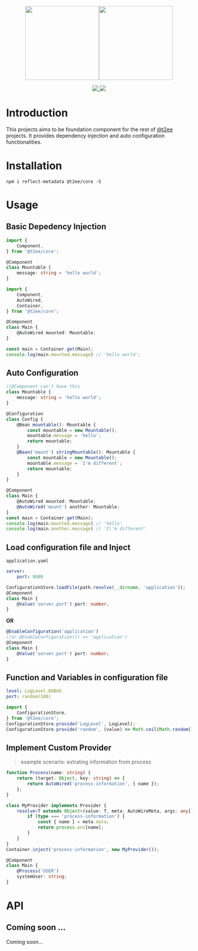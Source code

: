 <div style="display:flex;flex-direction:row;align-items:center;justify-content:center;width:100%;" align="center">
    <a href="http://t2ee.org">
        <img width="200" src="http://t2ee.org/img/logos/t2ee.png">
    </a>
    <a href="http://core.t2ee.org">
        <img width="200" src="http://t2ee.org/img/logos/core.png">
    </a>
</div>

<p align="center">
    <a href="https://travis-ci.org/t2ee/core">
        <img src="https://img.shields.io/travis/t2ee/core/master.svg?style=flat-square">
    </a>
    <a href="https://coveralls.io/r/t2ee/core?branch=master">
        <img src="https://img.shields.io/coveralls/t2ee/core/master.svg?style=flat-square">
    </a>
</p>

# Introduction

This projects aims to be foundation component for the rest of [@t2ee](https://github.com/t2ee) projects. It provides dependency injection and auto configuration functionalities.

# Installation

`npm i reflect-metadata @t2ee/core -S`

# Usage

## Basic Depedency Injection
```typescript
import {
    Component,
} from '@t2ee/core';

@Component
class Mountable {
    message: string = 'hello world';
}
```

```typescript
import {
    Component,
    AutoWired,
    Container,
} from '@t2ee/core';

@Component
class Main {
    @AutoWired mounted: Mountable;
}

const main = Container.get(Main);
console.log(main.mounted.message) // 'hello world';
```

## Auto Configuration
```typescript
//@Component can't have this
class Mountable {
    message: string = 'hello world';
}
```

```typescript
@Configuration
class Config {
    @Bean mountable(): Mountable {
        const mountable = new Mountable();
        mountable.message = 'hello';
        return mountable;
    }
    @Bean('mount') stringMountable(): Mountable {
        const mountable = new Mountable();
        mountable.message = `I'm different`;
        return mountable;
    }
}
```

```typescript
@Component
class Main {
    @AutoWired mounted: Mountable;
    @AutoWired('mount') another: Mountable;
}
const main = Container.get(Main);
console.log(main.mounted.message) // 'hello'
console.log(main.another.message) // 'I\'m different'
```

## Load configuration file and Inject

`application.yaml`
```yaml
server:
    port: 8080
```

```typescript
ConfigurationStore.loadFile(path.resolve(__dirname, 'application'));
@Component
class Main {
    @Value('server.port') port: number;
}
```

__OR__

```typescript
@EnableConfiguration('application')
//or @EnableConfiguration(() => 'application')
@Component
class Main {
    @Value('server.port') port: number;
}
```

## Function and Variables in configuration file

```yaml
level: LogLevel.DEBUG
port: random(100)
```

```typescript
import {
    ConfigurationStore,
} from '@t2ee/core';
ConfigurationStore.provide('LogLevel', LogLevel);
ConfigurationStore.provide('random', (value) => Math.ceil(Math.random() * value));
```

## Implement Custom Provider

> example scenario: extrating information from process

```typescript
function Process(name: string) {
    return (target: Object, key: string) => {
        return AutoWired('process-information', { name });
    };
}
```

```typescript
class MyProvider implements Provider {
    resolve<T extends Object>(value: T, meta: AutoWireMeta, args: any[]) {
        if (type === 'process-information') {
            const { name } = meta.data;
            return process.env[name];
        }
    }
}
Container.inject('process-information', new MyProvider());
```

```typescript
@Component
class Main {
    @Process('USER')
    systemUser: string;
}
```

# API

## Coming soon ...

Coming soon...
